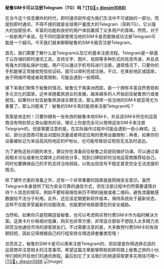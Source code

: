**秘鲁SIM卡可以注册Telegram（TG）吗？[[TG💪+ @esim1088](https://t.me/s/esim1088)]**

在当今这个信息爆炸的时代，即时通讯软件成为我们生活中不可或缺的一部分。而提到即时通讯，不得不提的就是全球用户量庞大的Telegram（简称TG）。它以强大的加密技术、丰富的功能和良好的用户体验赢得了众多用户的青睐。然而，对于一些新用户来说，在不同的国家使用当地的SIM卡是否能够成功注册Telegram可能是一个疑问。今天我们就来聊聊秘鲁的SIM卡能否注册Telegram。

首先，我们需要了解什么是Telegram以及它的基本注册流程。Telegram是一款基于云存储的即时通讯工具，支持文字、图片、视频等多种形式的信息传递，并且具有强大的隐私保护功能。用户可以通过手机号码进行注册，通常情况下，只要你的手机能够正常接收短信验证码，就可以顺利完成注册。不过，在某些地区或国家，由于网络环境或者政策限制，可能会遇到一些障碍。

接下来我们聚焦于秘鲁的情况。秘鲁位于南美洲西部，是一个拥有丰富自然景观和多元文化的国家。近年来随着旅游业的发展，越来越多的人开始前往秘鲁旅行或者居住。如果你计划去秘鲁旅游或长期生活，那么携带一张当地的SIM卡就显得尤为重要了。那么问题来了：秘鲁的SIM卡真的能用来注册Telegram吗？

答案是肯定的！只要你拥有一张有效的秘鲁本地SIM卡，并且该SIM卡所在的运营商没有特别禁止类似服务的话，理论上你是完全可以使用这张SIM卡来注册Telegram的。但是需要注意的是，在实际操作过程中可能会遇到一些小麻烦。比如，部分运营商可能会对国际流量或者特定应用的使用设置限制；再者，如果你的设备被标记为来自高风险地区的IP地址，也可能导致验证短信无法及时送达。

为了避免这些问题的发生，建议你在准备前往秘鲁之前提前做好功课。可以通过查阅相关论坛或者社交媒体上的经验分享，找到口碑较好的当地运营商推荐给自己。同时也要确保自己的手机支持当地频段，以免出现信号不稳定甚至完全无法连接的情况。

除了硬件方面的准备之外，还有一个非常重要的因素就是网络安全意识。虽然Telegram本身提供了较为安全可靠的通信方式，但在注册过程中仍然需要谨慎对待个人信息的填写。例如不要轻易相信来历不明的链接或者二维码，避免泄露敏感数据给不法分子利用。此外，还应该定期更新软件版本，保持系统处于最新状态，这样不仅能享受最新的功能改进，也能更好地抵御潜在的安全威胁。

当然啦，如果你只是短期逗留秘鲁，也可以考虑购买预付费SIM卡作为临时解决方案。这类卡片价格相对低廉，购买也非常方便，非常适合那些不想投入太多精力去研究当地通信市场的游客朋友们。不过需要注意的是，大多数预付费SIM卡的有效期较短，因此记得根据自己的行程安排合理选择套餐类型哦！

总而言之，秘鲁的SIM卡是可以用来注册Telegram的，但前提是你得选择合适的运营商并注意相关的注意事项。希望这篇文章能够帮助到即将踏上秘鲁之旅的小伙伴们顺利开启他们的通讯旅程。最后别忘了关注我们的频道获取更多实用技巧哦～[[TG💪+ @esim1088](https://t.me/s/esim1088) ![Image](https://i.postimg.cc/4NQfJmqS/Snipaste-2025-05-13-00-14-12.png)]